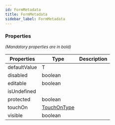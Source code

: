 ```yaml
---
id: FormMetadata
title: FormMetadata
sidebar_label: FormMetadata
---
```




### Properties

<font size="2"><i>(Mandatory properties are in bold)</i></font>

| Properties | Type | Description |
| --------- | ---- | ----------- |
| defaultValue | T |  |
| disabled | boolean |  |
| editable | boolean |  |
| isUndefined |  |  |
| protected | boolean |  |
| touchOn | [TouchOnType](/framework-api/types/TouchOnType.md) |  |
| visible | boolean |  |
